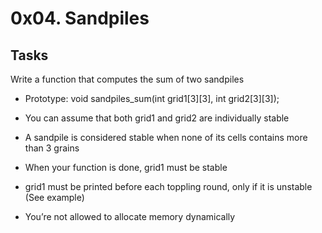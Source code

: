 # 0x04. Sandpiles

## Tasks

Write a function that computes the sum of two sandpiles

* Prototype: void sandpiles_sum(int grid1[3][3], int grid2[3][3]);

* You can assume that both grid1 and grid2 are individually stable

* A sandpile is considered stable when none of its cells contains more than 3 grains

* When your function is done, grid1 must be stable

* grid1 must be printed before each toppling round, only if it is unstable (See example)

* You’re not allowed to allocate memory dynamically
